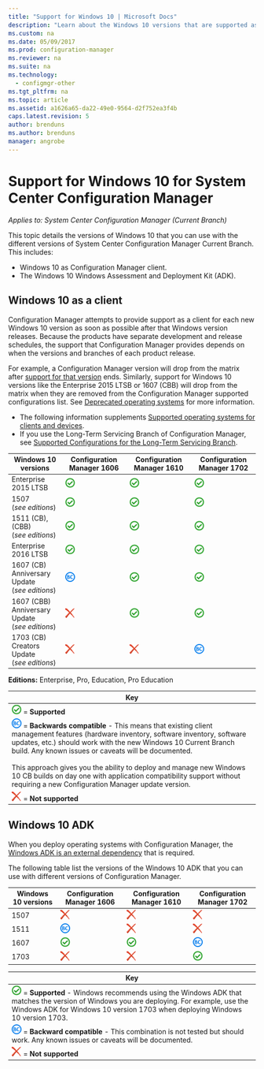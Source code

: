 ```yaml
---
title: "Support for Windows 10 | Microsoft Docs"
description: "Learn about the Windows 10 versions that are supported as clients or for OSD with System Center Configuration Manager."
ms.custom: na
ms.date: 05/09/2017
ms.prod: configuration-manager
ms.reviewer: na
ms.suite: na
ms.technology:
  - configmgr-other
ms.tgt_pltfrm: na
ms.topic: article
ms.assetid: a1626a65-da22-49e0-9564-d2f752ea3f4b
caps.latest.revision: 5
author: brenduns  
ms.author: brenduns
manager: angrobe
---
```

# Support for Windows 10 for System Center Configuration Manager  

*Applies to: System Center Configuration Manager (Current Branch)*


 This topic details the versions of Windows 10 that you can use with the different versions of System Center Configuration Manager Current Branch. This includes:
 -  Windows 10 as Configuration Manager client.
 -  The Windows 10 Windows Assessment and Deployment Kit (ADK).

## Windows 10 as a client
Configuration Manager attempts to provide support as a client for each new Windows 10 version as soon as possible after that Windows version releases. Because the products have separate development and release schedules, the support that Configuration Manager provides depends on when the versions and branches of each product release.

For example, a Configuration Manager version will drop from the matrix after [support for that version](/sccm/core/servers/manage/current-branch-versions-supported) ends. Similarly, support for Windows 10 versions like the Enterprise 2015 LTSB or 1607 (CBB) will drop from the matrix when they are removed from the Configuration Manager supported configurations list. See [Deprecated operating systems](/sccm/core/plan-design/changes/removed-and-deprecated-features#deprecated-operating-systems) for more information.

-   The following information supplements [Supported operating systems for clients and devices](/sccm/core/plan-design/configs/supported-operating-systems-for-clients-and-devices).
-   If you use the Long-Term Servicing Branch of Configuration Manager, see [Supported Configurations for the Long-Term Servicing Branch](/sccm/core/understand/supported-configurations-for-ltsb).

|Windows 10 versions                    |Configuration Manager 1606          |Configuration Manager 1610          |    Configuration Manager 1702 |
|---------------------|-----|-----|-----|
|Enterprise 2015 LTSB                   |![Supported](media/green_check.png) |![Supported](media/green_check.png) |![Supported](media/green_check.png) |
|1507 <br />(*see editions*)            |![Supported](media/green_check.png) |![Supported](media/green_check.png) |![Supported](media/green_check.png) |
|1511 (CB), (CBB)<br />(*see editions*) |![Supported](media/green_check.png) |![Supported](media/green_check.png) |![Supported](media/green_check.png) |
|Enterprise 2016 LTSB                   |![Supported](media/green_check.png) |![Supported](media/green_check.png) |![Supported](media/green_check.png) |
|1607 (CB)	<br />Anniversary Update<br />(*see editions*)      |![Backwards compatible](media/blue_compat.png) |![Supported](media/green_check.png) |![Supported](media/green_check.png) |
|1607 (CBB)	<br />Anniversary Update<br />(*see editions*)      |![Not supported](media/Red_X.png)   |![Supported](media/green_check.png) |![Supported](media/green_check.png) |
|1703 (CB)	<br />Creators Update<br />(*see editions*)      |![Not supported](media/Red_X.png)   |![Not supported](media/Red_X.png) |![Backwards compatible](media/blue_compat.png) |


**Editions:** Enterprise, Pro, Education, Pro Education   

|Key|
|--|
|![Supported](media/green_check.png) = **Supported**  |
|![Not supported](media/blue_compat.png)  = **Backwards compatible** - This means that existing client management features (hardware inventory, software inventory, software updates, etc.) should work with the new Windows 10 Current Branch build. Any known issues or caveats will be documented. <br><br>This approach gives you the ability to deploy and manage new Windows 10 CB builds on day one with application compatibility support without requiring a new Configuration Manager update version. |
|![Supported](media/Red_X.png) = **Not supported**|


## Windows 10 ADK
When you deploy operating systems with Configuration Manager, the [Windows ADK is an external dependency](/sccm/osd/plan-design/infrastructure-requirements-for-operating-system-deployment) that is required.

The following table list the versions of the Windows 10 ADK that you can use with different versions of Configuration Manager.

|Windows 10 versions |Configuration Manager 1606 |Configuration Manager 1610  |Configuration Manager 1702 |
|--------------------|-----|-----|-----|
|1507  |![Not supported](media/Red_X.png)         |![Not supported](media/Red_X.png)  |![Not supported](media/Red_X.png)|
|1511  |![Backwards compatible](media/blue_compat.png)|![Not supported](media/Red_X.png)  |![Not supported](media/Red_X.png)|
|1607  |![Supported](media/green_check.png)       |![Supported](media/green_check.png)|![Backwards compatible](media/blue_compat.png) |
|1703  |![Not supported](media/Red_X.png)         |![Not supported](media/Red_X.png)  |![Supported](media/green_check.png) |  

|Key|
|--|
|![Supported](media/green_check.png) = **Supported** - Windows recommends using the Windows ADK that matches the version of Windows you are deploying. For example, use the Windows ADK for Windows 10 version 1703 when deploying Windows 10 version 1703.  |
|![Backwards compatible](media/blue_compat.png)  = **Backward compatible** - This combination is not tested but should work. Any known issues or caveats will be documented. |
|![Supported](media/Red_X.png) = **Not supported**|
